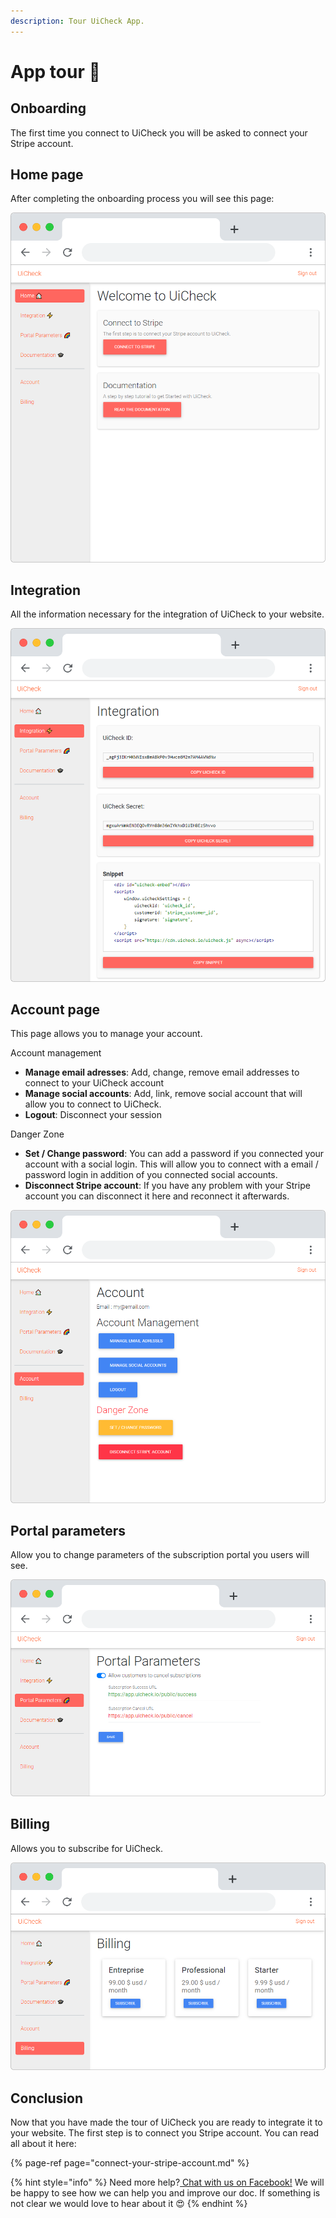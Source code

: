 ```yaml
---
description: Tour UiCheck App.
---
```


# App tour 🗽

## Onboarding

The first time you connect to UiCheck you will be asked to connect your Stripe account. 

## Home page

After completing the onboarding process you will see this page:

![](../.gitbook/assets/frame_chrome_mac_light-20.png)

## Integration

All the information necessary for the integration of UiCheck to your website.

![](../.gitbook/assets/frame_chrome_mac_light-25.png)

## Account page

This page allows you to manage your account. 

Account management

* **Manage email adresses**: Add, change, remove email addresses to connect to your UiCheck account
* **Manage social accounts**: Add, link, remove social account that will allow you to connect to UiCheck.
* **Logout**: Disconnect your session

Danger Zone

* **Set / Change password**: You can add a password if you connected your account with a social login. This will allow you to connect with a email / password login in addition of you connected social accounts. 
* **Disconnect Stripe account**: If you have any problem with your Stripe account you can disconnect it here and reconnect it afterwards. 

![](../.gitbook/assets/frame_chrome_mac_light-26.png)

## Portal parameters

Allow you to change parameters of the subscription portal you users will see.

![](../.gitbook/assets/frame_chrome_mac_light-27.png)

## Billing

Allows you to subscribe for UiCheck.

![](../.gitbook/assets/frame_chrome_mac_light-28.png)

## Conclusion

Now that you have made the tour of UiCheck you are ready to integrate it to your website. The first step is to connect you Stripe account. You can read all about it here:

{% page-ref page="connect-your-stripe-account.md" %}

{% hint style="info" %}
Need more help?[ Chat with us on Facebook!](https://m.me/UiCheck) We will be happy to see how we can help you and improve our doc. If something is not clear we would love to hear about it 😍
{% endhint %}

